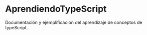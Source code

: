 # AprendiendoTypeScript
Documentación y ejemplificación del aprendizaje de conceptos de typeScript.
